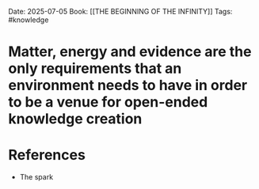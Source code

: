 Date: 2025-07-05
Book: [[THE BEGINNING OF THE INFINITY]]
Tags: #knowledge 
# Matter, energy and evidence are the only requirements that an environment needs to have in order to be a venue for open-ended knowledge creation



# References
- The spark